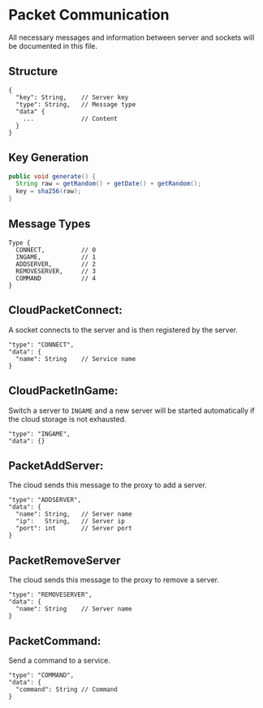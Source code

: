 # Packet Communication
All necessary messages and information between server and sockets will be documented in this file.
## Structure
```json5
{
  "key": String,    // Server key
  "type": String,   // Message type
  "data" {
    ...             // Content          
  }
}
```
## Key Generation
```java
public void generate() {
  String raw = getRandom() + getDate() + getRandom();
  key = sha256(raw);
}
```
## Message Types
```json5
Type {
  CONNECT,          // 0
  INGAME,           // 1
  ADDSERVER,        // 2
  REMOVESERVER,     // 3
  COMMAND           // 4
}
```
## CloudPacketConnect:
A socket connects to the server and is then registered by the server.
```json5
"type": "CONNECT",
"data": {
  "name": String    // Service name
}
```
## CloudPacketInGame:
Switch a server to `INGAME` and a new server will be started automatically if the cloud storage is not exhausted.
```json5
"type": "INGAME",
"data": {}
```
## PacketAddServer:
The cloud sends this message to the proxy to add a server.
```json5
"type": "ADDSERVER",
"data": {
  "name": String,   // Server name
  "ip":   String,   // Server ip
  "port": int       // Server port
}
```
## PacketRemoveServer
The cloud sends this message to the proxy to remove a server.
```json5
"type": "REMOVESERVER",
"data": {
  "name": String    // Server name
}
```
## PacketCommand:
Send a command to a service.
```json5
"type": "COMMAND",
"data": {
  "command": String // Command
}
```